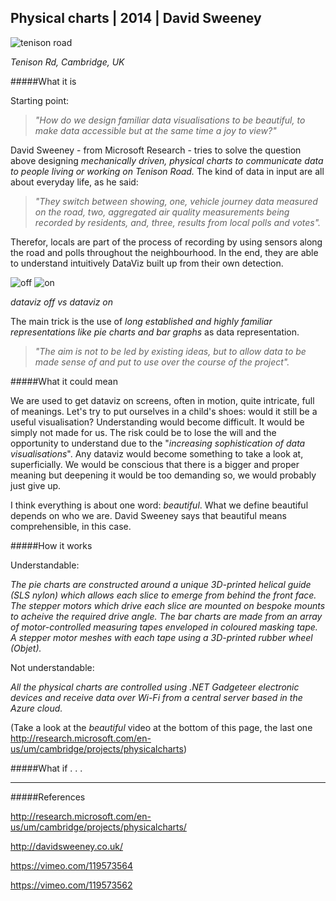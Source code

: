 ## Physical charts | 2014 | David Sweeney

![tenison road](http://i.imgur.com/lACMb5x.jpg?1)

_Tenison Rd, Cambridge, UK_

#####What it is

Starting point:

>_"How do we design familiar data visualisations to be beautiful,
to make data accessible but at the same time a joy to view?"_

David Sweeney - from Microsoft Research - tries to solve the question above designing _mechanically driven, physical charts to communicate data to people living or working on Tenison Road._ The kind of data in input are all about everyday life, as he said:

>_"They switch between showing, one, vehicle journey data measured on the road, two, aggregated air quality measurements being recorded by residents, and, three, results from local polls and votes"._

Therefor, locals are part of the process of recording by using sensors along the road and polls throughout the neighbourhood. In the end, they are able to understand intuitively DataViz built up from their own detection.

![off](http://i.imgur.com/vyDSR08.jpg?1) ![on](http://i.imgur.com/Lp1pxml.jpg?1)

_dataviz off vs dataviz on_

The main trick is the use of _long established and highly familiar representations like pie charts and bar graphs_ as data representation.

>_"The aim is not to be led by existing ideas, but to allow data to be made sense of and put to use over the course of the project"._

#####What it could mean

We are used to get dataviz on screens, often in motion, quite intricate, full of meanings. 
Let's try to put ourselves in a child's shoes: would it still be a useful visualisation? Understanding would become difficult. It would be simply not made for us. 
The risk could be to lose the will and the opportunity to understand due to the "_increasing sophistication of data visualisations_". Any dataviz would become something to take a look at, superficially. We would be conscious that there is a bigger and proper meaning but deepening it would be too demanding so, we would probably just give up.

I think everything is about one word: _beautiful_. What we define beautiful depends on who we are. David Sweeney says that beautiful means comprehensible, in this case.

#####How it works

Understandable:

_The pie charts are constructed around a unique 3D-printed helical guide (SLS nylon) which allows each slice to emerge from behind the front face. The stepper motors which drive each slice are mounted on bespoke mounts to acheive the required drive angle. The bar charts are made from an array of motor-controlled measuring tapes enveloped in coloured masking tape. A stepper motor meshes with each tape using a 3D-printed rubber wheel (Objet)._

Not understandable:

_All the physical charts are controlled using .NET Gadgeteer electronic devices and receive data over Wi-Fi from a central server based in the Azure cloud._

(Take a look at the _beautiful_ video at the bottom of this page, the last one http://research.microsoft.com/en-us/um/cambridge/projects/physicalcharts)

#####What if . . .

---

#####References

http://research.microsoft.com/en-us/um/cambridge/projects/physicalcharts/

http://davidsweeney.co.uk/

https://vimeo.com/119573564

https://vimeo.com/119573562


